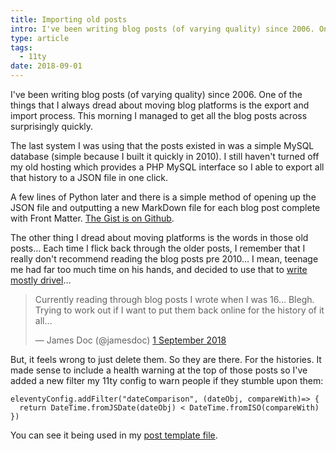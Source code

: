 ```yaml
---
title: Importing old posts
intro: I've been writing blog posts (of varying quality) since 2006. One of the things that I always dread about moving blogging platforms is the export and import process…
type: article
tags:
  - 11ty
date: 2018-09-01
---
```


I've been writing blog posts (of varying quality) since 2006. One of the things that I always dread about moving blog platforms is the export and import process. This morning I managed to get all the blog posts across surprisingly quickly.

The last system I was using that the posts existed in was a simple MySQL database (simple because I built it quickly in 2010). I still haven't turned off my old hosting which provides a PHP MySQL interface so I able to export all that history to a JSON file in one click.

A few lines of Python later and there is a simple method of opening up the JSON file and outputting a new MarkDown file for each blog post complete with Front Matter. [The Gist is on Github](https://gist.github.com/jamesdoc/564b70613121265027bb232bddfee437).

<script src="https://gist.github.com/jamesdoc/564b70613121265027bb232bddfee437.js"></script>

The other thing I dread about moving platforms is the words in those old posts… Each time I flick back through the older posts, I remember that I really don't recommend reading the blog posts pre 2010… I mean, teenage me had far too much time on his hands, and decided to use that to [write mostly drivel](http://localhost:8000/blog/2008/what-have-they-done-to-you-pleo/)…

<blockquote class="twitter-tweet" data-lang="en-gb"><p lang="en" dir="ltr">Currently reading through blog posts I wrote when I was 16… Blegh. Trying to work out if I want to put them back online for the history of it all…</p>&mdash; James Doc (@jamesdoc) <a href="https://twitter.com/jamesdoc/status/1035827160676745217?ref_src=twsrc%5Etfw">1 September 2018</a></blockquote>
<script async src="https://platform.twitter.com/widgets.js" charset="utf-8"></script>

But, it feels wrong to just delete them. So they are there. For the histories. It made sense to include a health warning at the top of those posts so I've added a new filter my 11ty config to warn people if they stumble upon them:

```
eleventyConfig.addFilter("dateComparison", (dateObj, compareWith)=> {
  return DateTime.fromJSDate(dateObj) < DateTime.fromISO(compareWith)
})
```

You can see it being used in my [post template file](https://github.com/jamesdoc/jamesdoc.com/commit/b3e0b2bfef5fb609a4e14a1ef5a7b65eb629bcf9#diff-aa8ef715ceaaf08525acde64154ad888R15).
